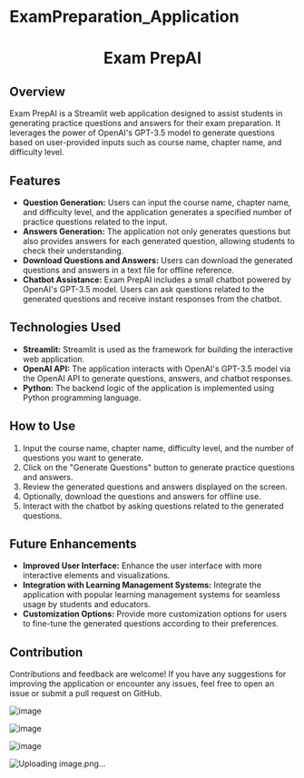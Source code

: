# ExamPreparation_Application

<!DOCTYPE html>
<html lang="en">
<head>
  <meta charset="UTF-8">
  <meta name="viewport" content="width=device-width, initial-scale=1.0">
  <title>Exam PrepAI</title>
</head>
<body>
  <h1 style="text-align: center;">Exam PrepAI</h1>

  <h2>Overview</h2>
  <p>Exam PrepAI is a Streamlit web application designed to assist students in generating practice questions and answers for their exam preparation. It leverages the power of OpenAI's GPT-3.5 model to generate questions based on user-provided inputs such as course name, chapter name, and difficulty level.</p>

  <h2>Features</h2>
  <ul>
    <li><strong>Question Generation:</strong> Users can input the course name, chapter name, and difficulty level, and the application generates a specified number of practice questions related to the input.</li>
    <li><strong>Answers Generation:</strong> The application not only generates questions but also provides answers for each generated question, allowing students to check their understanding.</li>
    <li><strong>Download Questions and Answers:</strong> Users can download the generated questions and answers in a text file for offline reference.</li>
    <li><strong>Chatbot Assistance:</strong> Exam PrepAI includes a small chatbot powered by OpenAI's GPT-3.5 model. Users can ask questions related to the generated questions and receive instant responses from the chatbot.</li>
  </ul>

  <h2>Technologies Used</h2>
  <ul>
    <li><strong>Streamlit:</strong> Streamlit is used as the framework for building the interactive web application.</li>
    <li><strong>OpenAI API:</strong> The application interacts with OpenAI's GPT-3.5 model via the OpenAI API to generate questions, answers, and chatbot responses.</li>
    <li><strong>Python:</strong> The backend logic of the application is implemented using Python programming language.</li>
  </ul>

  <h2>How to Use</h2>
  <ol>
    <li>Input the course name, chapter name, difficulty level, and the number of questions you want to generate.</li>
    <li>Click on the "Generate Questions" button to generate practice questions and answers.</li>
    <li>Review the generated questions and answers displayed on the screen.</li>
    <li>Optionally, download the questions and answers for offline use.</li>
    <li>Interact with the chatbot by asking questions related to the generated questions.</li>
  </ol>

  <h2>Future Enhancements</h2>
  <ul>
    <li><strong>Improved User Interface:</strong> Enhance the user interface with more interactive elements and visualizations.</li>
    <li><strong>Integration with Learning Management Systems:</strong> Integrate the application with popular learning management systems for seamless usage by students and educators.</li>
    <li><strong>Customization Options:</strong> Provide more customization options for users to fine-tune the generated questions according to their preferences.</li>
  </ul>

  <h2>Contribution</h2>
  <p>Contributions and feedback are welcome! If you have any suggestions for improving the application or encounter any issues, feel free to open an issue or submit a pull request on GitHub.</p>
</body>
</html>


![image](https://github.com/gurpreetsingh1111/ExamPreparation_Application/assets/84591513/ecb6362e-3793-4bec-8153-15bf2da0e1b1)

![image](https://github.com/gurpreetsingh1111/ExamPreparation_Application/assets/84591513/af761296-a1ca-4b38-b482-7579d5a4fb84)

![image](https://github.com/gurpreetsingh1111/ExamPreparation_Application/assets/84591513/8c72a588-70d6-49a7-9273-71d4803884cf)

![Uploading image.png…]()
